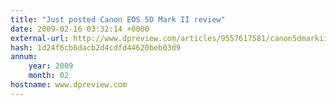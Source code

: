 ```yaml
---
title: "Just posted Canon EOS 5D Mark II review"
date: 2009-02-16 03:32:14 +0000
external-url: http://www.dpreview.com/articles/9557617581/canon5dmarkiireview
hash: 1d24f6cb6dacb2d4cdfd44620beb03d9
annum:
    year: 2009
    month: 02
hostname: www.dpreview.com
---
```



